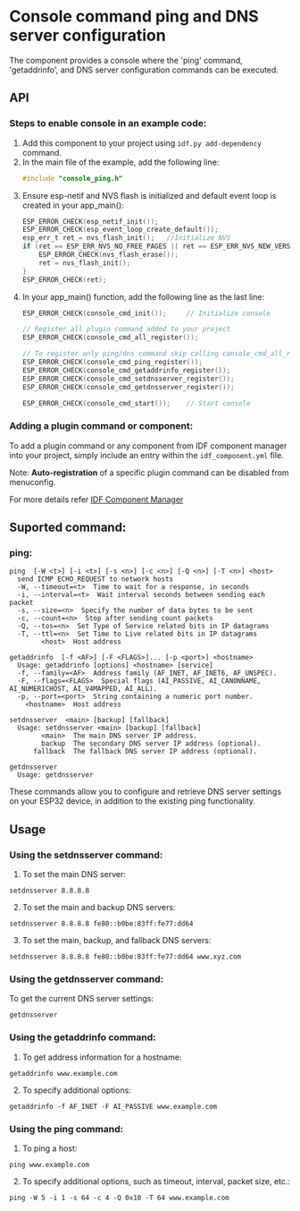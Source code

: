 # Console command ping and DNS server configuration
The component provides a console where the 'ping' command, 'getaddrinfo', and DNS server configuration commands can be executed.

## API

### Steps to enable console in an example code:
1. Add this component to your project using ```idf.py add-dependency``` command.
2. In the main file of the example, add the following line:
    ```c
    #include "console_ping.h"
    ```
3. Ensure esp-netif and NVS flash is initialized and default event loop is created in your app_main():
    ```c
    ESP_ERROR_CHECK(esp_netif_init());
    ESP_ERROR_CHECK(esp_event_loop_create_default());
    esp_err_t ret = nvs_flash_init();   //Initialize NVS
    if (ret == ESP_ERR_NVS_NO_FREE_PAGES || ret == ESP_ERR_NVS_NEW_VERSION_FOUND) {
        ESP_ERROR_CHECK(nvs_flash_erase());
        ret = nvs_flash_init();
    }
    ESP_ERROR_CHECK(ret);
    ```
4. In your app_main() function, add the following line as the last line:
    ```c
    ESP_ERROR_CHECK(console_cmd_init());     // Initialize console

    // Register all plugin command added to your project
    ESP_ERROR_CHECK(console_cmd_all_register());

    // To register only ping/dns command skip calling console_cmd_all_register()
    ESP_ERROR_CHECK(console_cmd_ping_register());
    ESP_ERROR_CHECK(console_cmd_getaddrinfo_register());
    ESP_ERROR_CHECK(console_cmd_setdnsserver_register());
    ESP_ERROR_CHECK(console_cmd_getdnsserver_register());

    ESP_ERROR_CHECK(console_cmd_start());    // Start console
    ```

### Adding a plugin command or component:
To add a plugin command or any component from IDF component manager into your project, simply include an entry within the `idf_component.yml` file.

Note: **Auto-registration** of a specific plugin command can be disabled from menuconfig.

For more details refer [IDF Component Manager](https://docs.espressif.com/projects/esp-idf/en/latest/esp32/api-guides/tools/idf-component-manager.html)


## Suported command:

### ping:
```
ping  [-W <t>] [-i <t>] [-s <n>] [-c <n>] [-Q <n>] [-T <n>] <host>
  send ICMP ECHO_REQUEST to network hosts
  -W, --timeout=<t>  Time to wait for a response, in seconds
  -i, --interval=<t>  Wait interval seconds between sending each packet
  -s, --size=<n>  Specify the number of data bytes to be sent
  -c, --count=<n>  Stop after sending count packets
  -Q, --tos=<n>  Set Type of Service related bits in IP datagrams
  -T, --ttl=<n>  Set Time to Live related bits in IP datagrams
        <host>  Host address

getaddrinfo  [-f <AF>] [-F <FLAGS>]... [-p <port>] <hostname>
  Usage: getaddrinfo [options] <hostname> [service]
  -f, --family=<AF>  Address family (AF_INET, AF_INET6, AF_UNSPEC).
  -F, --flags=<FLAGS>  Special flags (AI_PASSIVE, AI_CANONNAME, AI_NUMERICHOST, AI_V4MAPPED, AI_ALL).
  -p, --port=<port>  String containing a numeric port number.
    <hostname>  Host address

setdnsserver  <main> [backup] [fallback]
  Usage: setdnsserver <main> [backup] [fallback]
        <main>  The main DNS server IP address.
        backup  The secondary DNS server IP address (optional).
      fallback  The fallback DNS server IP address (optional).

getdnsserver
  Usage: getdnsserver
```
These commands allow you to configure and retrieve DNS server settings on your ESP32 device, in addition to the existing ping functionality.

## Usage
### Using the setdnsserver command:
1. To set the main DNS server:
```
setdnsserver 8.8.8.8
```

2. To set the main and backup DNS servers:

```
setdnsserver 8.8.8.8 fe80::b0be:83ff:fe77:dd64
```

3. To set the main, backup, and fallback DNS servers:

```
setdnsserver 8.8.8.8 fe80::b0be:83ff:fe77:dd64 www.xyz.com
```

### Using the getdnsserver command:
To get the current DNS server settings:
```
getdnsserver
```

### Using the getaddrinfo command:
1. To get address information for a hostname:

```
getaddrinfo www.example.com
```

2. To specify additional options:

```
getaddrinfo -f AF_INET -F AI_PASSIVE www.example.com
```

### Using the ping command:
1. To ping a host:

```
ping www.example.com
```

2. To specify additional options, such as timeout, interval, packet size, etc.:

```
ping -W 5 -i 1 -s 64 -c 4 -Q 0x10 -T 64 www.example.com
```
